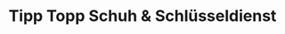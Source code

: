 ---
title: "Tipp Topp Schuh & Schlüsseldienst"
url: /eriskirch/tipp-topp-schuh-und-schluesseldienst/
shop: Schlüsseldienst
---